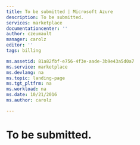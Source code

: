 ```yaml
---
title: To be submitted | Microsoft Azure
description: To be submitted.
services: marketplace
documentationcenter: ''
author: czeumault
manager: carolz
editor: ''
tags: billing

ms.assetid: 81a82fbf-e756-4f3e-aade-3b9e43a5d0a7
ms.service: marketplace
ms.devlang: na
ms.topic: landing-page
ms.tgt_pltfrm: na
ms.workload: na
ms.date: 10/21/2016
ms.author: carolz

---
```

# To be submitted.
